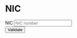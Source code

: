 # NIC

<form method="POST">
<div>
<label>NIC</label>
<input name="NIC" type="text" placeholder="NIC number" required autocomplete="off">
</div>
<div>
<button type="submit"  name="Register">Validate</button>
</div>  
</form>

<?php
if (isset($_REQUEST['Register']))
{
$NIC=$_POST['NIC'];
 if(  preg_match('/^([0-9]{9}[x|X|v|V]|[0-9]{12})$/', $NIC))
{
echo "Success";
}
else
{
echo "Failed";
}
?>
